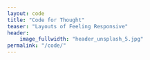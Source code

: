 ```yaml
---
layout: code
title: "Code for Thought"
teaser: "Layouts of Feeling Responsive"
header:
    image_fullwidth: "header_unsplash_5.jpg"
permalink: "/code/"
---
```






